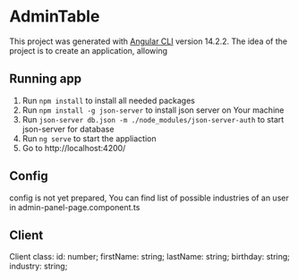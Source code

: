 # AdminTable

This project was generated with [Angular CLI](https://github.com/angular/angular-cli) version 14.2.2.
The idea of the project is to create an application, allowing 

## Running app

1. Run `npm install` to install all needed packages
2. Run `npm install -g json-server` to install json server on Your machine
2. Run `json-server db.json -m ./node_modules/json-server-auth` to start json-server for database
3. Run `ng serve` to start the appliaction
4. Go to http://localhost:4200/


## Config

config is not yet prepared, You can find list of possible industries of an user in 
admin-panel-page.component.ts

## Client 

Client class:
    id: number;
    firstName: string;
    lastName: string;
    birthday: string;
    industry: string;

